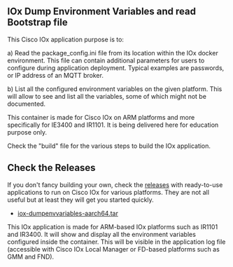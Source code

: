 ## IOx Dump Environment Variables and read Bootstrap file

This Cisco IOx application purpose is to:

a) Read the package_config.ini file from its location within the IOx
docker environment. This file can contain additional parameters for
users to configure during application deployment. Typical examples
are passwords, or IP address of an MQTT broker.

b) List all the configured environment variables on the given
platform. This will allow to see and list all the variables, some
of which might not be documented.

This container is made for Cisco IOx on ARM platforms and
more specifically for IE3400 and IR1101. It is being delivered
here for education purpose only.

Check the "build" file for the various steps to build the IOx application.

## Check the Releases

If you don't fancy building your own, check the [releases](https://github.com/etychon/iox-dumpenvvariables-aarch64/releases/latest) with ready-to-use applications to run on Cisco IOx for various platforms. They are not all useful but at least they will get you started quickly.

* [iox-dumpenvvariables-aarch64.tar](iox-dumpenvvariables-aarch64.tar)

This IOx application is made for ARM-based IOx platforms such as IR1101 and IR3400. It will show and display all the environment variables configured inside the container. This will be visible in the application log file (accessible with Cisco IOx Local Manager or FD-based platforms such as GMM and FND).
